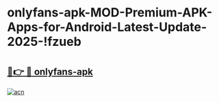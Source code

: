 # onlyfans-apk-MOD-Premium-APK-Apps-for-Android-Latest-Update-2025-!fzueb

# <h2><a href="https://25piz8.esa.edu.pl?title=onlyfans-apk&ref=fzueb">🔗👉 🔴 onlyfans-apk</a></h2>

[![acn](https://github.com/user-attachments/assets/0f9c940e-d8b0-45ae-aac7-cd30a18b3e1c)](https://25piz8.esa.edu.pl?title=onlyfans-apk&ref=fzueb)

